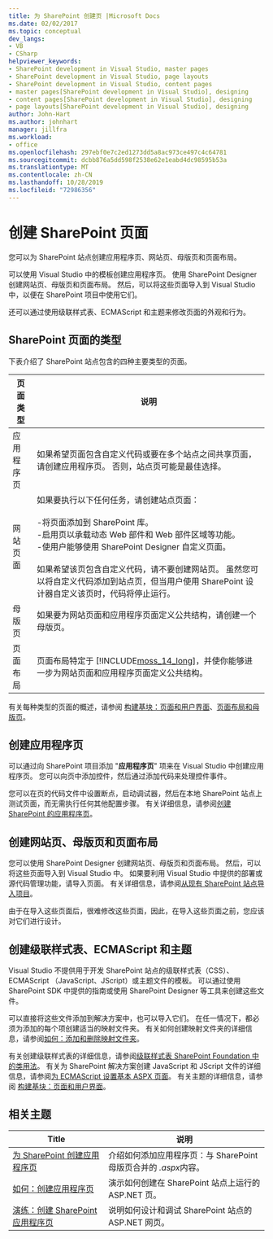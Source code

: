 ```yaml
---
title: 为 SharePoint 创建页 |Microsoft Docs
ms.date: 02/02/2017
ms.topic: conceptual
dev_langs:
- VB
- CSharp
helpviewer_keywords:
- SharePoint development in Visual Studio, master pages
- SharePoint development in Visual Studio, page layouts
- SharePoint development in Visual Studio, content pages
- master pages[SharePoint development in Visual Studio], designing
- content pages[SharePoint development in Visual Studio], designing
- page layouts[SharePoint development in Visual Studio], designing
author: John-Hart
ms.author: johnhart
manager: jillfra
ms.workload:
- office
ms.openlocfilehash: 297ebf0e7c2ed1273dd5a8ac973ce497c4c64781
ms.sourcegitcommit: dcbb876a5dd598f2538e62e1eabd4dc98595b53a
ms.translationtype: MT
ms.contentlocale: zh-CN
ms.lasthandoff: 10/28/2019
ms.locfileid: "72986356"
---
```

# <a name="create-pages-for-sharepoint"></a>创建 SharePoint 页面
  您可以为 SharePoint 站点创建应用程序页、网站页、母版页和页面布局。

 可以使用 Visual Studio 中的模板创建应用程序页。 使用 SharePoint Designer 创建网站页、母版页和页面布局。 然后，可以将这些页面导入到 Visual Studio 中，以便在 SharePoint 项目中使用它们。

 还可以通过使用级联样式表、ECMAScript 和主题来修改页面的外观和行为。

## <a name="types-of-sharepoint-pages"></a>SharePoint 页面的类型
 下表介绍了 SharePoint 站点包含的四种主要类型的页面。

|页面类型|说明|
|---------------|-----------------|
|应用程序页|如果希望页面包含自定义代码或要在多个站点之间共享页面，请创建应用程序页。 否则，站点页可能是最佳选择。|
|网站页面|如果要执行以下任何任务，请创建站点页面：<br /><br /> -将页面添加到 SharePoint 库。<br />-启用页以承载动态 Web 部件和 Web 部件区域等功能。<br />-使用户能够使用 SharePoint Designer 自定义页面。<br /><br /> 如果希望该页包含自定义代码，请不要创建网站页。 虽然您可以将自定义代码添加到站点页，但当用户使用 SharePoint 设计器自定义该页时，代码将停止运行。|
|母版页|如果要为网站页面和应用程序页面定义公共结构，请创建一个母版页。|
|页面布局|页面布局特定于 [!INCLUDE[moss_14_long](../sharepoint/includes/moss-14-long-md.md)]，并使你能够进一步为网站页面和应用程序页面定义公共结构。|

 有关每种类型的页面的概述，请参阅 [构建基块：页面和用户界面](/previous-versions/office/developer/sharepoint-2010/ee539040(v=office.14))、[页面布局和母版页](/previous-versions/office/developer/sharepoint-2010/ms543497(v=office.14))。

## <a name="create-application-pages"></a>创建应用程序页
 可以通过向 SharePoint 项目添加 "**应用程序页**" 项来在 Visual Studio 中创建应用程序页。 您可以向页中添加控件，然后通过添加代码来处理控件事件。

 您可以在页的代码文件中设置断点，启动调试器，然后在本地 SharePoint 站点上测试页面，而无需执行任何其他配置步骤。 有关详细信息，请参阅[创建 SharePoint 的应用程序页](../sharepoint/creating-application-pages-for-sharepoint.md)。

## <a name="create-site-pages-master-pages-and-page-layouts"></a>创建网站页、母版页和页面布局
 您可以使用 SharePoint Designer 创建网站页、母版页和页面布局。 然后，可以将这些页面导入到 Visual Studio 中。 如果要利用 Visual Studio 中提供的部署或源代码管理功能，请导入页面。 有关详细信息，请参阅[从现有 SharePoint 站点导入项目](../sharepoint/importing-items-from-an-existing-sharepoint-site.md)。

 由于在导入这些页面后，很难修改这些页面，因此，在导入这些页面之前，您应该对它们进行设计。

## <a name="create-cascading-style-sheets-ecmascript-and-themes"></a>创建级联样式表、ECMAScript 和主题
 Visual Studio 不提供用于开发 SharePoint 站点的级联样式表（CSS）、ECMAScript （JavaScript、JScript）或主题文件的模板。 可以通过使用 SharePoint SDK 中提供的指南或使用 SharePoint Designer 等工具来创建这些文件。

 可以直接将这些文件添加到解决方案中，也可以导入它们。 在任一情况下，都必须为添加的每个项创建适当的映射文件夹。 有关如何创建映射文件夹的详细信息，请参阅[如何：添加和删除映射文件夹](../sharepoint/how-to-add-and-remove-mapped-folders.md)。

 有关创建级联样式表的详细信息，请参阅[级联样式表 SharePoint Foundation 中的类用法](/previous-versions/office/developer/sharepoint-2010/ms438349(v=office.14))。 有关为 SharePoint 解决方案创建 JavaScript 和 JScript 文件的详细信息，请参阅[为 ECMAScript 设置基本 ASPX 页面](/previous-versions/office/developer/sharepoint-2010/ee535709(v=office.14))。 有关主题的详细信息，请参阅 [构建基块：页面和用户界面](/previous-versions/office/developer/sharepoint-2010/ee539040(v=office.14))。

## <a name="related-topics"></a>相关主题

|Title|说明|
|-----------|-----------------|
|[为 SharePoint 创建应用程序页](../sharepoint/creating-application-pages-for-sharepoint.md)|介绍如何添加应用程序页：与 SharePoint 母版页合并的 *.aspx*内容。|
|[如何：创建应用程序页](../sharepoint/how-to-create-an-application-page.md)|演示如何创建在 SharePoint 站点上运行的 ASP.NET 页。|
|[演练：创建 SharePoint 应用程序页](../sharepoint/walkthrough-creating-a-sharepoint-application-page.md)|说明如何设计和调试 SharePoint 站点的 ASP.NET 网页。|

